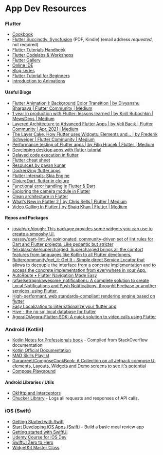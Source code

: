 # App Dev Resources

### Flutter

* [Cookbook](https://flutter.dev/docs/cookbook)
* [Flutter Succinctly, Syncfusion](https://www.syncfusion.com/ebooks/flutter-succinctly) (PDF, Kindle) (email address *requested*, not required)
* [Flutter Tutorials Handbook](https://kodestat.gitbook.io/flutter/)
* [Flutter Codelabs & Workshops](https://flutter.dev/docs/codelabs)
* [Flutter Gallery](https://gallery.flutter.dev/#/)
* [Online IDE](https://flutlab.io/)
* [Blog series](https://verygood.ventures/blog)
* [Flutter Tutorial for Beginners](https://youtu.be/pTJJsmejUOQ)
* [Introduction to Animations](https://flutter.dev/docs/development/ui/animations)

#### Useful Blogs

* [Flutter Animation I: Background Color Transition | by Divyanshu Bhargava | Flutter Community | Medium](https://medium.com/flutter-community/flutter-animation-i-background-color-transition-39dcbada7335)
* [1 year in production with Flutter: lessons learned | by Kirill Bubochkin | MewsDevs | Medium](https://medium.com/mews-devs/1-year-in-production-with-flutter-lessons-learned-5de86723c5df)
* [Layered Architecture to Advanced Flutter Apps | by Veli Bacık | Flutter Community | Apr, 2021 | Medium](https://medium.com/flutter-community/layered-architecture-to-advanced-flutter-apps-d8d4db2bd1c7)
* [The Layer Cake. How Flutter uses Widgets, Elements and… | by Frederik Schweiger | Flutter Community | Medium](https://medium.com/flutter-community/the-layer-cake-widgets-elements-renderobjects-7644c3142401)
* [Performance testing of Flutter apps | by Filip Hracek | Flutter | Medium](https://medium.com/flutter/performance-testing-of-flutter-apps-df7669bb7df7)
* [Developing desktop apps with flutter tutorial](https://medium.com/litslink/flutter-desktop-application-tutorial-3493385e31f3)
* [Delayed code execution in flutter](https://itnext.io/delayed-code-execution-in-flutter-23d60b51e76f)
* [Flutter cheat sheet](https://navoki.com/flutter-commands-a-developer-must-know-cheat-sheet/)
* [Resources by pavan kunar](https://drive.google.com/file/d/1pCYi8LwJCQXG_DchXyMRILYcI7mnA9Aq/view)
* [Dockerizing flutter apps](https://blog.codemagic.io/how-to-dockerize-flutter-apps/)
* [Flutter internals: Skia Engine](https://levelup.gitconnected.com/flutters-skia-engine-takes-cross-platform-app-development-to-a-new-level-85cc5f92ca9b)
* [ClojureDart, flutter in clojure](https://twitter.com/_eseidel/status/1350843738327707650)
* [Functional error handling in Flutter & Dart](https://resocoder.com/2019/12/14/functional-error-handling-in-flutter-dart-2-either-task-fp/)
* [Exploring the camera module in Flutter](https://flutter.dev/docs/cookbook/plugins/picture-using-camera)
* [Clean architecture in Flutter](https://resocoder.com/2019/08/27/flutter-tdd-clean-architecture-course-1-explanation-project-structure/)
* [What’s New in Flutter 2 | by Chris Sells | Flutter | Medium](https://medium.com/flutter/whats-new-in-flutter-2-0-fe8e95ecc65)
* [Video Calling In Flutter | by Shaiq Khan | Flutter | Medium](https://medium.com/flutterdevs/video-calling-in-flutter-7621ac5747dc)

#### Repos and Packages

* [josiahsrc/dough: This package provides some widgets you can use to create a smooshy UI.](https://github.com/josiahsrc/dough)
* [passsy/dart-lint: An opinionated, community-driven set of lint rules for Dart and Flutter projects. Like pedantic but stricter](https://github.com/passsy/dart-lint)
* [felixblaschke/supercharged: Supercharged brings all the comfort features from languages like Kotlin to all Flutter developers.](https://github.com/felixblaschke/supercharged)
* [fluttercommunity/get_it: Get It - Simple direct Service Locator that allows to decouple the interface from a concrete implementation and to access the concrete implementation from everywhere in your App.](https://github.com/fluttercommunity/get_it)
* [AutoRoute • Flutter Navigation Made Easy](https://autoroute.vercel.app/introduction)
* [rafaelsetragni/awesome_notifications: A complete solution to create Local Notifications and Push Notifications, throught Firebase or another services, using Flutter.](https://github.com/rafaelsetragni/awesome_notifications)
* [High-performant, web standards-compliant rendering engine based on flutter](https://github.com/openkraken)
* [Easy Localization to internationalize your flutter app](https://pub.dev/packages/easy_localization)
* [Hive - the no sql local database for flutter](https://docs.hivedb.dev/#/)
* [AgoraIO/Agora-Flutter-SDK: A quick solution to video calls using Flutter](https://github.com/AgoraIO/Agora-Flutter-SDK)


### Android (Kotlin)

* [Kotlin Notes for Professionals book](https://goalkicker.com/KotlinBook/) - Compiled from StackOverflow documentation
* [Kotlin Official Documentation](https://kotlinlang.org/docs/reference/)
* [MAD Skills Playlist](https://www.youtube.com/playlist?list=PLWz5rJ2EKKc91i2QT8qfrfKgLNlJiG1z7)
* [Gurupreet/ComposeCookBook: A Collection on all Jetpack compose UI elements, Layouts, Widgets and Demo screens to see it's potential](https://github.com/Gurupreet/ComposeCookBook)
* [Compose Playground](https://github.com/Vivecstel/Jetpack-Compose-Playground)

#### Android Libraries / Utils
* [OkHttp and Interceptors](https://www.linkedin.com/pulse/interceptors-okhttp-mohamad-abuzaid/)
* [Chucker Library](https://github.com/ChuckerTeam/chucker) - Logs all requests and responses of API calls.

### iOS (Swift)

* [Getting Started with Swift](https://swift.org/getting-started/)
* [Start Developing iOS Apps (Swift)](https://developer.apple.com/library/archive/referencelibrary/GettingStarted/DevelopiOSAppsSwift/) - Build a basic meal review app
* [Getting started with SwiftUI](https://www.hackingwithswift.com/books/ios-swiftui)
* [Udemy Course for iOS Dev](https://www.udemy.com/course/ios-13-app-development-bootcamp/)
* [SwiftUI Zero to Hero](https://www.youtube.com/@SwiftfulThinking)
* [WidgetKit Master Class](https://youtu.be/E0iOm1_WkJk)